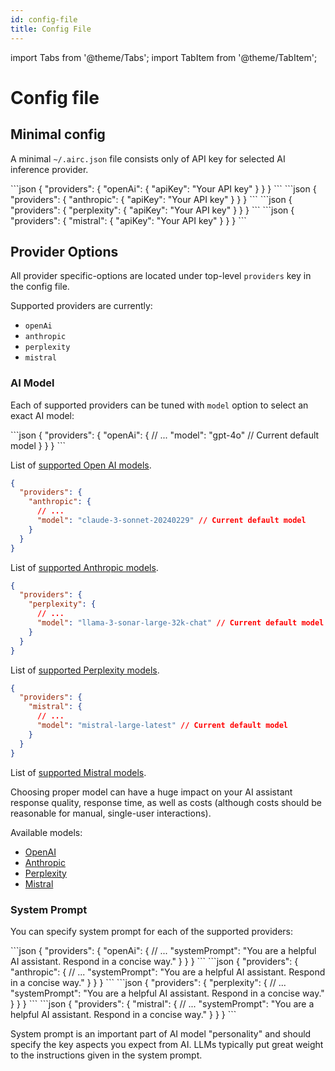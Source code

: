 ```yaml
---
id: config-file
title: Config File
---
```


import Tabs from '@theme/Tabs';
import TabItem from '@theme/TabItem';

# Config file

## Minimal config

A minimal `~/.airc.json` file consists only of API key for selected AI inference provider.

<Tabs groupId="provider">
<TabItem value="openAi" label="Open AI">
```json
{
  "providers": {
    "openAi": {
      "apiKey": "Your API key"
    }
  }
}
```
</TabItem>
<TabItem value="anthropic" label="Anthropic">
```json
{
  "providers": {
    "anthropic": {
      "apiKey": "Your API key"
    }
  }
}
```
</TabItem>
<TabItem value="perplexity" label="Perplexity">
```json
{
  "providers": {
    "perplexity": {
      "apiKey": "Your API key"
    }
  }
}
```
</TabItem>
<TabItem value="mistral" label="Mistral">
```json
{
  "providers": {
    "mistral": {
      "apiKey": "Your API key"
    }
  }
}
```
</TabItem>
</Tabs>

## Provider Options

All provider specific-options are located under top-level `providers` key in the config file.

Supported providers are currently:

- `openAi`
- `anthropic`
- `perplexity`
- `mistral`

### AI Model

Each of supported providers can be tuned with `model` option to select an exact AI model:

<Tabs groupId="provider">
<TabItem value="openAi" label="Open AI">
```json
{
  "providers": {
    "openAi": {
      // ...
      "model": "gpt-4o" // Current default model
    }
  }
}
```

List of [supported Open AI models](https://platform.openai.com/docs/models).
</TabItem>
<TabItem value="anthropic" label="Anthropic">

```json
{
  "providers": {
    "anthropic": {
      // ...
      "model": "claude-3-sonnet-20240229" // Current default model
    }
  }
}
```

List of [supported Anthropic models](https://docs.anthropic.com/en/docs/models-overview).
</TabItem>
<TabItem value="perplexity" label="Perplexity">

```json
{
  "providers": {
    "perplexity": {
      // ...
      "model": "llama-3-sonar-large-32k-chat" // Current default model
    }
  }
}
```

List of [supported Perplexity models](https://docs.perplexity.ai/docs/model-cards).
</TabItem>
<TabItem value="mistral" label="Mistral">

```json
{
  "providers": {
    "mistral": {
      // ...
      "model": "mistral-large-latest" // Current default model
    }
  }
}
```

List of [supported Mistral models](https://docs.mistral.ai/getting-started/models/).
</TabItem>
</Tabs>

Choosing proper model can have a huge impact on your AI assistant response quality, response time, as well as costs (although costs should be reasonable for manual, single-user interactions).

Available models:

- [OpenAI](https://platform.openai.com/docs/models)
- [Anthropic](https://docs.anthropic.com/claude/docs/models-overview)
- [Perplexity](https://docs.perplexity.ai/docs/model-cards)
- [Mistral](https://docs.mistral.ai/platform/endpoints/)

### System Prompt

You can specify system prompt for each of the supported providers:

<Tabs groupId="provider">
<TabItem value="openAi" label="Open AI">
```json
{
  "providers": {
    "openAi": {
      // ...
      "systemPrompt": "You are a helpful AI assistant. Respond in a concise way."
    }
  }
}
```
</TabItem>
<TabItem value="anthropic" label="Anthropic">
```json
{
  "providers": {
    "anthropic": {
      // ...
      "systemPrompt": "You are a helpful AI assistant. Respond in a concise way."
    }
  }
}
```
</TabItem>
<TabItem value="perplexity" label="Perplexity">
```json
{
  "providers": {
    "perplexity": {
      // ...
      "systemPrompt": "You are a helpful AI assistant. Respond in a concise way."
    }
  }
}
```
</TabItem>
<TabItem value="mistral" label="Mistral">
```json
{
  "providers": {
    "mistral": {
      // ...
      "systemPrompt": "You are a helpful AI assistant. Respond in a concise way."
    }
  }
}
```
</TabItem>
</Tabs>

System prompt is an important part of AI model "personality" and should specify the key aspects you expect from AI. LLMs typically put great weight to the instructions given in the system prompt.
